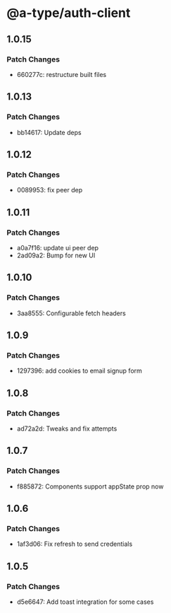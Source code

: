 # @a-type/auth-client

## 1.0.15

### Patch Changes

- 660277c: restructure built files

## 1.0.13

### Patch Changes

- bb14617: Update deps

## 1.0.12

### Patch Changes

- 0089953: fix peer dep

## 1.0.11

### Patch Changes

- a0a7f16: update ui peer dep
- 2ad09a2: Bump for new UI

## 1.0.10

### Patch Changes

- 3aa8555: Configurable fetch headers

## 1.0.9

### Patch Changes

- 1297396: add cookies to email signup form

## 1.0.8

### Patch Changes

- ad72a2d: Tweaks and fix attempts

## 1.0.7

### Patch Changes

- f885872: Components support appState prop now

## 1.0.6

### Patch Changes

- 1af3d06: Fix refresh to send credentials

## 1.0.5

### Patch Changes

- d5e6647: Add toast integration for some cases
